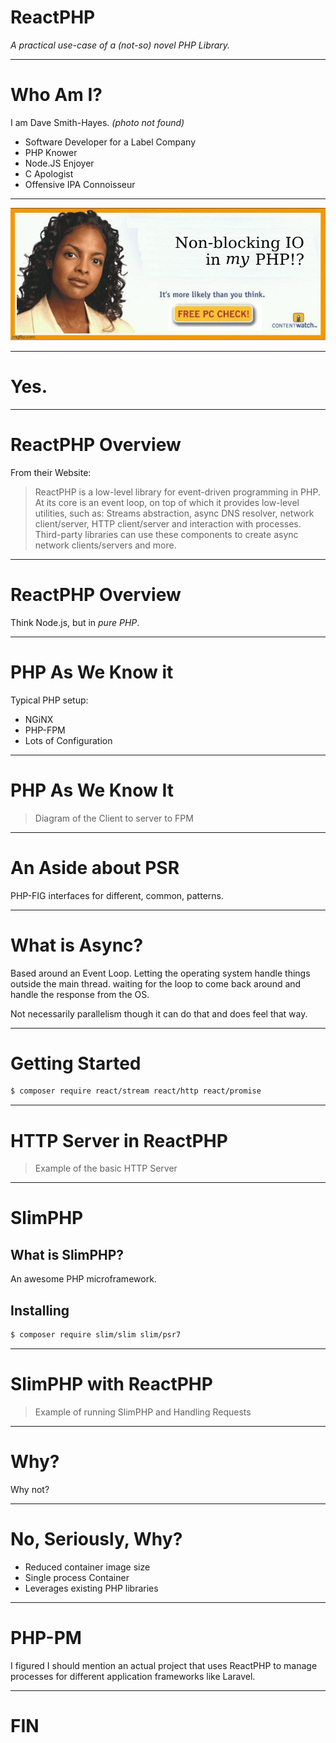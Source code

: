 # ReactPHP

_A practical use-case of a (not-so) novel PHP Library._

---

# Who Am I?

I am Dave Smith-Hayes. _(photo not found)_

* Software Developer for a Label Company
* PHP Knower
* Node.JS Enjoyer
* C Apologist
* Offensive IPA Connoisseur

---

![bg width:750px](./my_php_meme.jpg)

---

# Yes.

---

# ReactPHP Overview

From their Website:

> ReactPHP is a low-level library for event-driven programming in PHP. At its core is an event loop, on top of which it provides low-level utilities, such as: Streams abstraction, async DNS resolver, network client/server, HTTP client/server and interaction with processes. Third-party libraries can use these components to create async network clients/servers and more. 

---

# ReactPHP Overview

Think Node.js, but in _pure PHP_.

---

# PHP As We Know it

Typical PHP setup:

* NGiNX
* PHP-FPM
* Lots of Configuration

---

# PHP As We Know It

> Diagram of the Client to server to FPM

---

# An Aside about PSR

PHP-FIG interfaces for different, common, patterns.

---

# What is Async?

Based around an Event Loop. Letting the operating system handle things outside the main thread. waiting for the loop to come back around and handle the response from the OS.

Not necessarily parallelism though it can do that and does feel that way.

---

# Getting Started

```bash
$ composer require react/stream react/http react/promise
```

---

# HTTP Server in ReactPHP

> Example of the basic HTTP Server

---

# SlimPHP

## What is SlimPHP?

An awesome PHP microframework.

## Installing

```bash
$ composer require slim/slim slim/psr7
```

---

# SlimPHP with ReactPHP

> Example of running SlimPHP and Handling Requests

---

# Why?

Why not?

---

# No, Seriously, Why?

* Reduced container image size
* Single process Container
* Leverages existing PHP libraries

---

# PHP-PM

I figured I should mention an actual project that uses ReactPHP to manage processes for different application frameworks like Laravel.

---

# FIN
